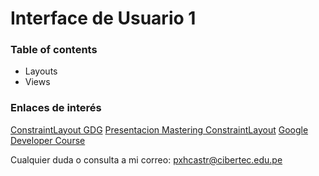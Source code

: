 # Interface de Usuario 1

### Table of contents

- Layouts
- Views

### Enlaces de interés

[ConstraintLayout GDG](https://www.youtube.com/watch?v=rzmB3UxxhaA)
[Presentacion Mastering ConstraintLayout](https://speakerdeck.com/riggaroo/mastering-constraintlayout-in-android-gdg-johannesburg)
[Google Developer Course](https://www.youtube.com/user/GoogleDevelopers)

Cualquier duda o consulta a mi correo: pxhcastr@cibertec.edu.pe